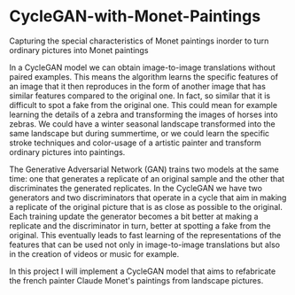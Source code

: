 # CycleGAN-with-Monet-Paintings
Capturing the special characteristics of Monet paintings inorder to turn ordinary pictures into Monet paintings

In a CycleGAN model we can obtain image-to-image translations without paired examples. This means the algorithm learns the specific features of an image that it then reproduces in the form of another image that has similar features compared to the original one. In fact, so similar that it is difficult to spot a fake from the original one. This could mean for example learning the details of a zebra and transforming the images of horses into zebras. We could have a winter seasonal landscape transformed into the same landscape but during summertime, or we could learn the specific stroke techniques and color-usage of a artistic painter and transform ordinary pictures into paintings.

The Generative Adversarial Network (GAN) trains two models at the same time: one that generates a replicate of an original sample and the other that discriminates the generated replicates. In the CycleGAN we have two generators and two discriminators that operate in a cycle that aim in making a replicate of the original picture that is as close as possible to the original. Each training update the generator becomes a bit better at making a replicate and the discriminator in turn, better at spotting a fake from the original. This eventually leads to fast learning of the representations of the features that can be used not only in image-to-image translations but also in the creation of videos or music for example.

In this project I will implement a CycleGAN model that aims to refabricate the french painter Claude Monet's paintings from landscape pictures.
